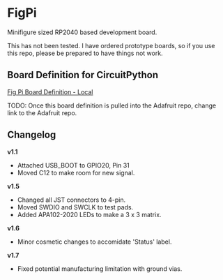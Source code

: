 # FigPi
Minifigure sized RP2040 based development board.

This has not been tested.  I have ordered prototype boards, so if you use this repo, please be prepared to have things not work.

## Board Definition for CircuitPython
[Fig Pi Board Definition - Local](https://github.com/bwshockley/circuitpython/tree/bwshockley-figpi/ports/raspberrypi/boards/bwshockley_figpi)

TODO: Once this board definition is pulled into the Adafruit repo, change link to the Adafruit repo.

## Changelog
**v1.1**
* Attached USB_BOOT to GPIO20, Pin 31
* Moved C12 to make room for new signal.

**v1.5**
* Changed all JST connectors to 4-pin.
* Moved SWDIO and SWCLK to test pads.
* Added APA102-2020 LEDs to make a 3 x 3 matrix.

**v1.6**
* Minor cosmetic changes to accomidate 'Status' label.

**v1.7**
* Fixed potential manufacturing limitation with ground vias.

